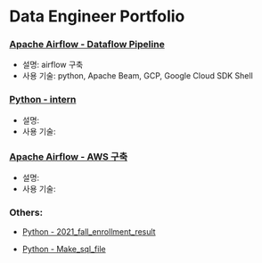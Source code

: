 # Data Engineer Portfolio


### [Apache Airflow - Dataflow Pipeline](https://github.com/Gon-seung/Movie_Data_Pipeline)

- 설명: airflow 구축
- 사용 기술: python, Apache Beam, GCP, Google Cloud SDK Shell
  

### [Python - intern](https://github.com/Gon-seung/intern/tree/main/cuop)

- 설명: 
- 사용 기술:


### [Apache Airflow - AWS 구축](https://github.com/Gon-seung/data-engineer/tree/main/docker/docker_airflow)

- 설명: 
- 사용 기술: 


### Others:
- [Python - 2021_fall_enrollment_result](https://github.com/Gon-seung/data-engineer/blob/main/python/01_2021_fall_enrollment_result.ipynb) 

- [Python - Make_sql_file](https://github.com/Gon-seung/data-engineer/blob/main/sql/spring_framework/make_sql_file.py) 

# 
